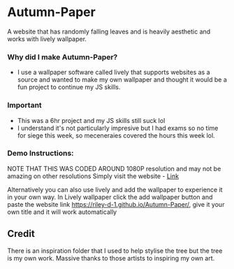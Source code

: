 # Autumn-Paper
A website that has randomly falling leaves and is heavily aesthetic and works with lively wallpaper.

### Why did I make Autumn-Paper?
- I use a wallpaper software called lively that supports websites as a source and wanted to make my own wallpaper and thought it would be a fun project to continue my JS skills.


### Important
- This was a 6hr project and my JS skills still suck lol
- I understand it's not particularly impresive but I had exams so no time for siege this week, so meceneraies covered the hours this week lol. 

### Demo Instructions:
NOTE THAT THIS WAS  CODED AROUND 1080P resolution and may not be amazing on other resolutions
Simply visit the website - [Link](https://riley-d-1.github.io/Autumn-Paper/)

Alternatively you can also use lively and add the wallpaper to experience it in your own way. In Lively wallpaper click the add wallpaper button and paste the website link https://riley-d-1.github.io/Autumn-Paper/, give it your own title and it will work automatically
## Credit
There is an inspiration folder that I used to help stylise the tree but the tree is my own work. Massive thanks to those artists to inspiring my own art. 

